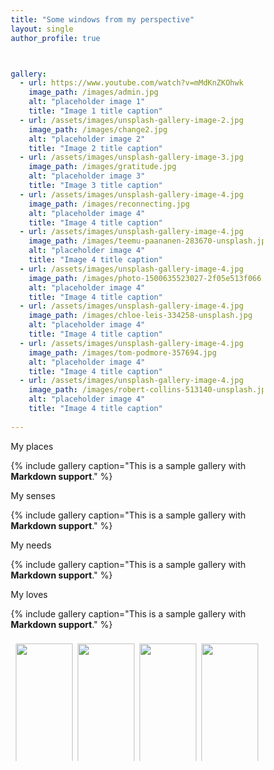 ```yaml
---
title: "Some windows from my perspective"
layout: single
author_profile: true



gallery:
  - url: https://www.youtube.com/watch?v=mMdKnZKOhwk
    image_path: /images/admin.jpg
    alt: "placeholder image 1"
    title: "Image 1 title caption"
  - url: /assets/images/unsplash-gallery-image-2.jpg
    image_path: /images/change2.jpg
    alt: "placeholder image 2"
    title: "Image 2 title caption"
  - url: /assets/images/unsplash-gallery-image-3.jpg
    image_path: /images/gratitude.jpg
    alt: "placeholder image 3"
    title: "Image 3 title caption"
  - url: /assets/images/unsplash-gallery-image-4.jpg
    image_path: /images/reconnecting.jpg
    alt: "placeholder image 4"
    title: "Image 4 title caption"
  - url: /assets/images/unsplash-gallery-image-4.jpg
    image_path: /images/teemu-paananen-283670-unsplash.jpg
    alt: "placeholder image 4"
    title: "Image 4 title caption"
  - url: /assets/images/unsplash-gallery-image-4.jpg
    image_path: /images/photo-1500635523027-2f05e513f066.jpeg
    alt: "placeholder image 4"
    title: "Image 4 title caption"
  - url: /assets/images/unsplash-gallery-image-4.jpg
    image_path: /images/chloe-leis-334258-unsplash.jpg
    alt: "placeholder image 4"
    title: "Image 4 title caption"
  - url: /assets/images/unsplash-gallery-image-4.jpg
    image_path: /images/tom-podmore-357694.jpg
    alt: "placeholder image 4"
    title: "Image 4 title caption"
  - url: /assets/images/unsplash-gallery-image-4.jpg
    image_path: /images/robert-collins-513140-unsplash.jpg
    alt: "placeholder image 4"
    title: "Image 4 title caption"
    
---
```

My places

{% include gallery caption="This is a sample gallery with **Markdown support**." %}

My senses

{% include gallery caption="This is a sample gallery with **Markdown support**." %}

My needs

{% include gallery caption="This is a sample gallery with **Markdown support**." %}

My loves

{% include gallery caption="This is a sample gallery with **Markdown support**." %}

<style>
* {
    box-sizing: border-box;
}

.row {
    display: flex;
    flex-wrap: wrap;
    padding: 0 4px;
}

/* Create four equal columns that sits next to each other */
.column {
    flex: 25%;
    max-width: 25%;
    padding: 0 4px;
}

.column img {
    margin-top: 8px;
    vertical-align: middle;
}

/* Responsive layout - makes a two column-layout instead of four columns */
@media (max-width: 800px) {
    .column {
        flex: 50%;
        max-width: 50%;
    }
}

/* Responsive layout - makes the two columns stack on top of each other instead of next to each other */
@media (max-width: 600px) {
    .column {
        flex: 100%;
        max-width: 100%;
    }
}
</style>
<div class="row"> 
  <div class="column">
    <img src="https://www.w3schools.com//w3images/wedding.jpg" style="width:100%">
    <img src="https://www.w3schools.com//w3images/rocks.jpg" style="width:100%">
    <img src="https://www.w3schools.com//w3images/falls2.jpg" style="width:100%">
    <img src="https://www.w3schools.com//w3images/paris.jpg" style="width:100%">
    <img src="https://www.w3schools.com//w3images/nature.jpg" style="width:100%">
    <img src="https://www.w3schools.com//w3images/mist.jpg" style="width:100%">
    <img src="https://www.w3schools.com//w3images/paris.jpg" style="width:100%">
  </div>
  <div class="column">
    <img src="https://www.w3schools.com//w3images/underwater.jpg" style="width:100%">
    <img src="https://www.w3schools.com//w3images/ocean.jpg" style="width:100%">
    <img src="https://www.w3schools.com//w3images/wedding.jpg" style="width:100%">
    <img src="https://www.w3schools.com//w3images/mountainskies.jpg" style="width:100%">
    <img src="https://www.w3schools.com//w3images/rocks.jpg" style="width:100%">
    <img src="https://www.w3schools.com//w3images/underwater.jpg" style="width:100%">
  </div>  
  <div class="column">
    <img src="https://www.w3schools.com//w3images/wedding.jpg" style="width:100%">
    <img src="https://www.w3schools.com//w3images/rocks.jpg" style="width:100%">
    <img src="https://www.w3schools.com//w3images/falls2.jpg" style="width:100%">
    <img src="https://www.w3schools.com//w3images/paris.jpg" style="width:100%">
    <img src="https://www.w3schools.com//w3images/nature.jpg" style="width:100%">
    <img src="https://www.w3schools.com//w3images/mist.jpg" style="width:100%">
    <img src="https://www.w3schools.com//w3images/paris.jpg" style="width:100%">
  </div>
  <div class="column">
    <img src="https://www.w3schools.com//w3images/underwater.jpg" style="width:100%">
    <img src="https://www.w3schools.com//w3images/ocean.jpg" style="width:100%">
    <img src="https://www.w3schools.com//w3images/wedding.jpg" style="width:100%">
    <img src="https://www.w3schools.com//w3images/mountainskies.jpg" style="width:100%">
    <img src="https://www.w3schools.com//w3images/rocks.jpg" style="width:100%">
    <img src="https://www.w3schools.com//w3images/underwater.jpg" style="width:100%">
  </div>
</div>
